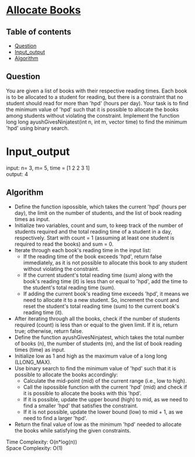 # [Allocate Books](https://www.codingninjas.com/studio/problems/allocate-books_8230810?challengeSlug=striver-sde-challenge&leftPanelTab=0)

## Table of contents
- [Question](#question)
- [Input_output](#input_output)
- [Algorithm](#algorithm)

## Question
You are given a list of books with their respective reading times. Each book is to be allocated to a student for reading, but there is a constraint that no student should read for more than 'hpd' (hours per day). Your task is to find the minimum value of 'hpd' such that it is possible to allocate the books among students without violating the constraint. Implement the function long long ayushGivesNinjatest(int n, int m, vector<int> time) to find the minimum 'hpd' using binary search.

# Input_output
input: n= 3, m= 5, time = [1 2 2 3 1] </br>
output: 4

## Algorithm
- Define the function ispossible, which takes the current 'hpd' (hours per day), the limit on the number of students, and the list of book reading times as input.
- Initialize two variables, count and sum, to keep track of the number of students required and the total reading time of a student in a day, respectively. Start with count = 1 (assuming at least one student is required to read the books) and sum = 0.
- Iterate through each book's reading time in the input list:
    - If the reading time of the book exceeds 'hpd', return false immediately, as it is not possible to allocate this book to any student without violating the constraint.
    - If the current student's total reading time (sum) along with the book's reading time (it) is less than or equal to 'hpd', add the time to the student's total reading time (sum).
    - If adding the current book's reading time exceeds 'hpd', it means we need to allocate it to a new student. So, increment the count and reset the student's total reading time (sum) to the current book's reading time (it).
- After iterating through all the books, check if the number of students required (count) is less than or equal to the given limit. If it is, return true; otherwise, return false.
- Define the function ayushGivesNinjatest, which takes the total number of books (n), the number of students (m), and the list of book reading times (time) as input.
- Initialize low as 1 and high as the maximum value of a long long (LLONG_MAX).
- Use binary search to find the minimum value of 'hpd' such that it is possible to allocate the books accordingly:
    - Calculate the mid-point (mid) of the current range (i.e., low to high).
    - Call the ispossible function with the current 'hpd' (mid) and check if it is possible to allocate the books with this 'hpd'.
    - If it is possible, update the upper bound (high) to mid, as we need to find a smaller 'hpd' that satisfies the constraint.
    - If it is not possible, update the lower bound (low) to mid + 1, as we need to find a larger 'hpd'.
- Return the final value of low as the minimum 'hpd' needed to allocate the books while satisfying the given constraints.

Time Complexity: O(n*log(n)) </br>
Space Complexity: O(1)
